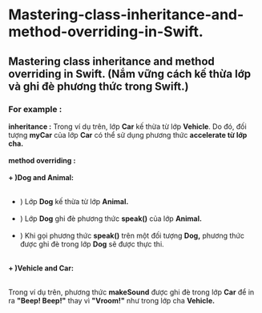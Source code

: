 # Mastering-class-inheritance-and-method-overriding-in-Swift.
## Mastering class inheritance and method overriding in Swift. (Nắm vững cách kế thừa lớp và ghi đè phương thức trong Swift.)
### For example : 
**inheritance :** Trong ví dụ trên, lớp **Car** kế thừa từ lớp **Vehicle**. Do đó, đối tượng **myCar** của lớp **Car** có thể sử dụng phương thức **accelerate từ lớp cha.** <br><br>
**method overriding :**  <br><br>
**+ )Dog and Animal:** <br><br>
+ ) Lớp **Dog** kế thừa từ lớp **Animal.** <br><br>
+ ) Lớp **Dog** ghi đè phương thức **speak()** của lớp **Animal.** <br><br>
+ ) Khi gọi phương thức **speak()** trên một đối tượng **Dog,** phương thức được ghi đè trong lớp **Dog** sẽ được thực thi. <br><br>

**+ )Vehicle and Car:** <br><br>

Trong ví dụ trên, phương thức **makeSound** được ghi đè trong lớp **Car** để in ra **"Beep! Beep!"** thay vì **"Vroom!"** như trong lớp cha **Vehicle.** <br><br>




